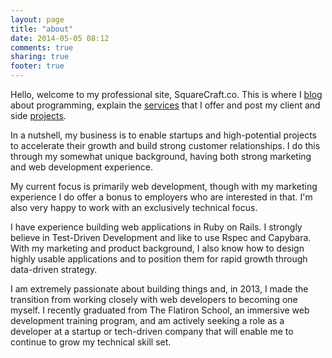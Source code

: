 ```yaml
---
layout: page
title: "about"
date: 2014-05-05 08:12
comments: true
sharing: true
footer: true
---
```


Hello, welcome to my professional site, SquareCraft.co. This is where I [blog](/) about programming, explain the [services](/services) that I offer and post my client and side [projects](/blog/categories/projects/).

In a nutshell, my business is to enable startups and high-potential projects to accelerate their growth and build strong customer relationships. I do this through my somewhat unique background, having both strong marketing and web development experience.

My current focus is primarily web development, though with my marketing experience I do offer a bonus to employers who are interested in that. I'm also very happy to work with an exclusively technical focus.

I have experience building web applications in Ruby on Rails. I strongly believe in Test-Driven Development and like to use Rspec and Capybara. With my marketing and product background, I also know how to design highly usable applications and to position them for rapid growth through data-driven strategy.

I am extremely passionate about building things and, in 2013, I made the transition from working closely with web developers to becoming one myself. I recently graduated from The Flatiron School, an immersive web development training program, and am actively seeking a role as a developer at a startup or tech-driven company that will enable me to continue to grow my technical skill set.
